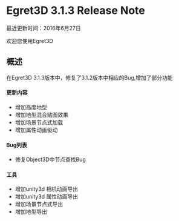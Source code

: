 Egret3D 3.1.3 Release Note
===============================

最近更新时间：2016年6月27日

欢迎您使用Egret3D


## 概述
在Egret3D 3.1.3版本中，修复了3.1.2版本中相应的Bug,增加了部分功能

#### 更新内容
* 增加高度地型
* 增加地型混合贴图效果
* 增加场景节点式加载
* 增加属性动画驱动

#### Bug列表
* 修复Object3D中节点查找Bug


#### 工具
* 增加unity3d 相机动画导出
* 增加unity3d 属性动画导出
* 增加场景节点式导出
* 增加地型导出